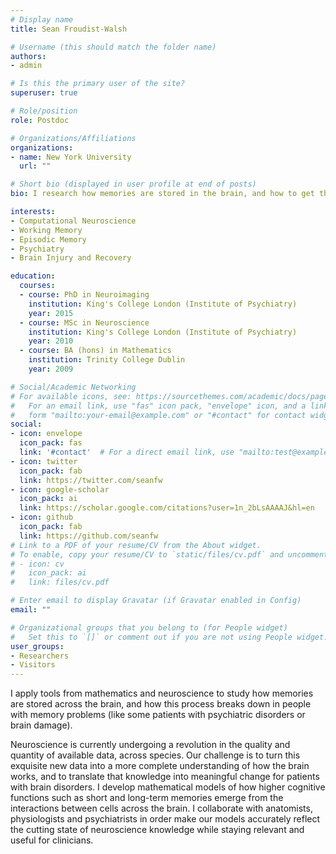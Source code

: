 ```yaml
---
# Display name
title: Sean Froudist-Walsh

# Username (this should match the folder name)
authors:
- admin

# Is this the primary user of the site?
superuser: true

# Role/position
role: Postdoc

# Organizations/Affiliations
organizations:
- name: New York University
  url: ""

# Short bio (displayed in user profile at end of posts)
bio: I research how memories are stored in the brain, and how to get them back when they are lost.

interests:
- Computational Neuroscience
- Working Memory
- Episodic Memory
- Psychiatry
- Brain Injury and Recovery

education:
  courses:
  - course: PhD in Neuroimaging
    institution: King's College London (Institute of Psychiatry)
    year: 2015
  - course: MSc in Neuroscience
    institution: King's College London (Institute of Psychiatry)
    year: 2010
  - course: BA (hons) in Mathematics
    institution: Trinity College Dublin
    year: 2009

# Social/Academic Networking
# For available icons, see: https://sourcethemes.com/academic/docs/page-builder/#icons
#   For an email link, use "fas" icon pack, "envelope" icon, and a link in the
#   form "mailto:your-email@example.com" or "#contact" for contact widget.
social:
- icon: envelope
  icon_pack: fas
  link: '#contact'  # For a direct email link, use "mailto:test@example.org".
- icon: twitter
  icon_pack: fab
  link: https://twitter.com/seanfw
- icon: google-scholar
  icon_pack: ai
  link: https://scholar.google.com/citations?user=1n_2bLsAAAAJ&hl=en
- icon: github
  icon_pack: fab
  link: https://github.com/seanfw
# Link to a PDF of your resume/CV from the About widget.
# To enable, copy your resume/CV to `static/files/cv.pdf` and uncomment the lines below.
# - icon: cv
#   icon_pack: ai
#   link: files/cv.pdf

# Enter email to display Gravatar (if Gravatar enabled in Config)
email: ""

# Organizational groups that you belong to (for People widget)
#   Set this to `[]` or comment out if you are not using People widget.
user_groups:
- Researchers
- Visitors
---
```

I apply tools from mathematics and neuroscience to study how memories are stored across the brain, and how this process breaks down in people with memory problems (like some patients with psychiatric disorders or brain damage). 

Neuroscience is currently undergoing a revolution in the quality and quantity of available data, across species. Our challenge is to turn this exquisite new data into a more complete understanding of how the brain works, and to translate that knowledge into meaningful change for patients with brain disorders. I develop mathematical models of how higher cognitive functions such as short and long-term memories emerge from the interactions between cells across the brain. I collaborate with anatomists, physiologists and psychiatrists in order make our models accurately reflect the cutting state of neuroscience knowledge while staying relevant and useful for clinicians. 
